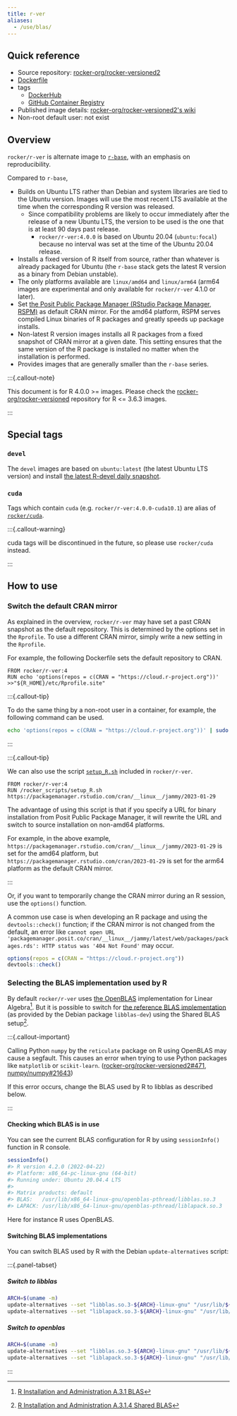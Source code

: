 ```yaml
---
title: r-ver
aliases:
  - /use/blas/
---
```


## Quick reference

- Source repository: [rocker-org/rocker-versioned2](https://github.com/rocker-org/rocker-versioned2)
- [Dockerfile](https://github.com/rocker-org/rocker-versioned2/blob/master/dockerfiles/r-ver_devel.Dockerfile)
- tags
  - [DockerHub](https://hub.docker.com/r/rocker/r-ver/tags)
  - [GitHub Container Registry](https://github.com/rocker-org/rocker-versioned2/pkgs/container/r-ver/versions)
- Published image details: [rocker-org/rocker-versioned2's wiki](https://github.com/rocker-org/rocker-versioned2/wiki)
- Non-root default user: not exist

## Overview

`rocker/r-ver` is alternate image to [`r-base`](https://hub.docker.com/_/r-base),
with an emphasis on reproducibility.

Compared to `r-base`,

- Builds on Ubuntu LTS rather than Debian and system libraries are tied to the Ubuntu version.
  Images will use the most recent LTS available at the time when the corresponding R version was released.
  - Since compatibility problems are likely to occur immediately after the release of a new Ubuntu LTS,
    the version to be used is the one that is at least 90 days past release.
    - `rocker/r-ver:4.0.0` is based on Ubuntu 20.04 (`ubuntu:focal`)
      because no interval was set at the time of the Ubuntu 20.04 release.
- Installs a fixed version of R itself from source, rather than whatever is already packaged for Ubuntu
  (the `r-base` stack gets the latest R version as a binary from Debian unstable).
- The only platforms available are `linux/amd64` and `linux/arm64`
  (arm64 images are experimental and only available for `rocker/r-ver` 4.1.0 or later).
- Set [the Posit Public Package Manager (RStudio Package Manager, RSPM)](https://packagemanager.rstudio.com)
  as default CRAN mirror.
  For the amd64 platform, RSPM serves compiled Linux binaries of R packages and greatly speeds up package installs.
- Non-latest R version images installs all R packages from a fixed snapshot of CRAN mirror at a given date.
  This setting ensures that the same version of the R package is installed no matter when the installation is performed.
- Provides images that are generally smaller than the `r-base` series.

:::{.callout-note}

This document is for R 4.0.0 >= images.
Please check the [rocker-org/rocker-versioned](https://github.com/rocker-org/rocker-versioned) repository for R <= 3.6.3 images.

:::

## Special tags

### `devel`

The `devel` images are based on `ubuntu:latest` (the latest Ubuntu LTS version) and install [the latest R-devel daily snapshot](https://cloud.r-project.org/src/base-prerelease/).

### `cuda`

Tags which contain `cuda` (e.g. `rocker/r-ver:4.0.0-cuda10.1`) are alias of [`rocker/cuda`](cuda.md).

:::{.callout-warning}

cuda tags will be discontinued in the future, so please use `rocker/cuda` instead.

:::

## How to use

### Switch the default CRAN mirror

As explained in the overview, `rocker/r-ver` may have set a past CRAN snapshot as the default repository.
This is determined by the options set in the `Rprofile`.
To use a different CRAN mirror, simply write a new setting in the `Rprofile`.

For example, the following Dockerfile sets the default repository to CRAN.

```{.dockerfile filename="Dockerfile"}
FROM rocker/r-ver:4
RUN echo 'options(repos = c(CRAN = "https://cloud.r-project.org"))' >>"${R_HOME}/etc/Rprofile.site"
```

:::{.callout-tip}

To do the same thing by a non-root user in a container, for example, the following command can be used.

```{.bash filename="Terminal"}
echo 'options(repos = c(CRAN = "https://cloud.r-project.org"))' | sudo sh -c 'cat - >>"${R_HOME}/etc/Rprofile.site"'
```

:::

:::{.callout-tip}

We can also use the script [`setup_R.sh`](https://github.com/rocker-org/rocker-versioned2/blob/master/scripts/setup_R.sh)
included in `rocker/r-ver`.

```{.dockerfile filename="Dockerfile"}
FROM rocker/r-ver:4
RUN /rocker_scripts/setup_R.sh https://packagemanager.rstudio.com/cran/__linux__/jammy/2023-01-29
```

The advantage of using this script is that if you specify a URL
for binary installation from Posit Public Package Manager,
it will rewrite the URL and switch to source installation on non-amd64 platforms.

For example, in the above example,
`https://packagemanager.rstudio.com/cran/__linux__/jammy/2023-01-29`
is set for the amd64 platform,
but `https://packagemanager.rstudio.com/cran/2023-01-29` is set
for the arm64 platform as the default CRAN mirror.

:::

Or, if you want to temporarily change the CRAN mirror during an R session, use the `options()` function.

A common use case is when developing an R package and using the `devtools::check()` function;
if the CRAN mirror is not changed from the default, an error like
`cannot open URL 'packagemanager.posit.co/cran/__linux__/jammy/latest/web/packages/packages.rds': HTTP status was '404 Not Found'`
may occur.

```{.r filename="R Terminal"}
options(repos = c(CRAN = "https://cloud.r-project.org"))
devtools::check()
```

### Selecting the BLAS implementation used by R

By default `rocker/r-ver` uses [the OpenBLAS](https://www.openblas.net/) implementation for Linear Algebra[^blas].
But it is possible to switch for [the reference BLAS implementation](https://www.netlib.org/blas/)
(as provided by the Debian package `libblas-dev`) using the Shared BLAS setup[^shared-blas].

[^blas]: [R Installation and Administration A.3.1 BLAS](https://cran.r-project.org/doc/manuals/r-release/R-admin.html#BLAS)
[^shared-blas]: [R Installation and Administration A.3.1.4 Shared BLAS](https://cran.r-project.org/doc/manuals/r-release/R-admin.html#Shared-BLAS)

:::{.callout-important}

Calling Python `numpy` by the `reticulate` package on R using OpenBLAS may cause a segfault.
This causes an error when trying to use Python packages like `matplotlib` or `scikit-learn`.
([rocker-org/rocker-versioned2#471](https://github.com/rocker-org/rocker-versioned2/issues/471),
[numpy/numpy#21643](https://github.com/numpy/numpy/issues/21643))

If this error occurs, change the BLAS used by R to libblas as described below.

:::

#### Checking which BLAS is in use

You can see the current BLAS configuration for R by using `sessionInfo()` function in R console.

```{.r filename="R Terminal"}
sessionInfo()
#> R version 4.2.0 (2022-04-22)
#> Platform: x86_64-pc-linux-gnu (64-bit)
#> Running under: Ubuntu 20.04.4 LTS
#>
#> Matrix products: default
#> BLAS:   /usr/lib/x86_64-linux-gnu/openblas-pthread/libblas.so.3
#> LAPACK: /usr/lib/x86_64-linux-gnu/openblas-pthread/liblapack.so.3
```

Here for instance R uses OpenBLAS.

#### Switching BLAS implementations

You can switch BLAS used by R with the Debian `update-alternatives` script:

:::{.panel-tabset}

##### Switch to libblas

```{.bash filename="Terminal"}
ARCH=$(uname -m)
update-alternatives --set "libblas.so.3-${ARCH}-linux-gnu" "/usr/lib/${ARCH}-linux-gnu/blas/libblas.so.3"
update-alternatives --set "liblapack.so.3-${ARCH}-linux-gnu" "/usr/lib/${ARCH}-linux-gnu/lapack/liblapack.so.3"
```

##### Switch to openblas

```{.bash filename="Terminal"}
ARCH=$(uname -m)
update-alternatives --set "libblas.so.3-${ARCH}-linux-gnu" "/usr/lib/${ARCH}-linux-gnu/openblas-pthread/libblas.so.3"
update-alternatives --set "liblapack.so.3-${ARCH}-linux-gnu" "/usr/lib/${ARCH}-linux-gnu/openblas-pthread/liblapack.so.3"
```

:::
